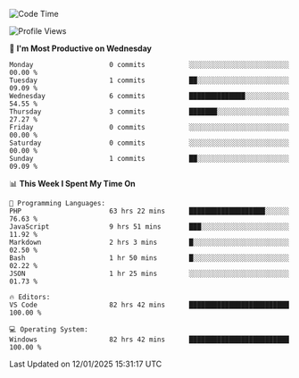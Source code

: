<!--START_SECTION:waka-->
![Code Time](http://img.shields.io/badge/Code%20Time-3%2C851%20hrs%2015%20mins-blue)

![Profile Views](http://img.shields.io/badge/Profile%20Views-75-blue)

📅 **I'm Most Productive on Wednesday** 

```text
Monday                   0 commits           ░░░░░░░░░░░░░░░░░░░░░░░░░   00.00 % 
Tuesday                  1 commits           ██░░░░░░░░░░░░░░░░░░░░░░░   09.09 % 
Wednesday                6 commits           ██████████████░░░░░░░░░░░   54.55 % 
Thursday                 3 commits           ███████░░░░░░░░░░░░░░░░░░   27.27 % 
Friday                   0 commits           ░░░░░░░░░░░░░░░░░░░░░░░░░   00.00 % 
Saturday                 0 commits           ░░░░░░░░░░░░░░░░░░░░░░░░░   00.00 % 
Sunday                   1 commits           ██░░░░░░░░░░░░░░░░░░░░░░░   09.09 % 
```


📊 **This Week I Spent My Time On** 

```text
💬 Programming Languages: 
PHP                      63 hrs 22 mins      ███████████████████░░░░░░   76.63 % 
JavaScript               9 hrs 51 mins       ███░░░░░░░░░░░░░░░░░░░░░░   11.92 % 
Markdown                 2 hrs 3 mins        █░░░░░░░░░░░░░░░░░░░░░░░░   02.50 % 
Bash                     1 hr 50 mins        █░░░░░░░░░░░░░░░░░░░░░░░░   02.22 % 
JSON                     1 hr 25 mins        ░░░░░░░░░░░░░░░░░░░░░░░░░   01.73 % 

🔥 Editors: 
VS Code                  82 hrs 42 mins      █████████████████████████   100.00 % 

💻 Operating System: 
Windows                  82 hrs 42 mins      █████████████████████████   100.00 % 
```


 Last Updated on 12/01/2025 15:31:17 UTC
<!--END_SECTION:waka-->
